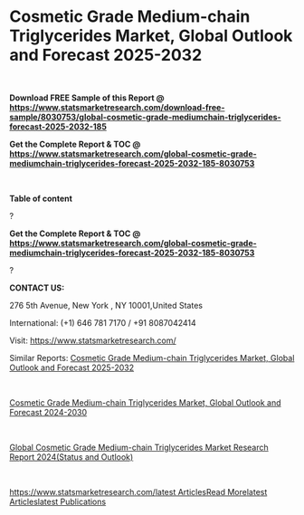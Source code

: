 <h1>Cosmetic Grade Medium-chain Triglycerides Market, Global Outlook and Forecast 2025-2032</h1><br/><p><strong>Download FREE Sample of this Report @ <a href="https://www.statsmarketresearch.com/download-free-sample/8030753/global-cosmetic-grade-mediumchain-triglycerides-forecast-2025-2032-185">https://www.statsmarketresearch.com/download-free-sample/8030753/global-cosmetic-grade-mediumchain-triglycerides-forecast-2025-2032-185</a></strong></p>
 
 
 
 <div><b>Get the Complete Report & TOC @ <a href="https://www.statsmarketresearch.com/global-cosmetic-grade-mediumchain-triglycerides-forecast-2025-2032-185-8030753">https://www.statsmarketresearch.com/global-cosmetic-grade-mediumchain-triglycerides-forecast-2025-2032-185-8030753</a></b></div>
 
 
 
 <p><br />
 
 <b>Table of content</b></p>
 
 
 
 <p>? </p>
 
 
 
 <div><b>Get the Complete Report & TOC @ <a href="https://www.statsmarketresearch.com/global-cosmetic-grade-mediumchain-triglycerides-forecast-2025-2032-185-8030753">https://www.statsmarketresearch.com/global-cosmetic-grade-mediumchain-triglycerides-forecast-2025-2032-185-8030753</a></b></div>
 
 
 
 <p>? </p>
 
 
 
 <p><b>CONTACT US:</b><br />
 
 276 5th Avenue, New York , NY 10001,United States<br />
 
 International: (+1) 646 781 7170 / +91 8087042414<br />
 
 Visit: <a href="https://www.statsmarketresearch.com/">https://www.statsmarketresearch.com/</a><br />
 
 Similar Reports: <a href="https://www.statsmarketresearch.com/global-cosmetic-grade-mediumchain-triglycerides-forecast-2025-2032-185-8030753">Cosmetic Grade Medium-chain Triglycerides Market, Global Outlook and Forecast 2025-2032 </a><br />
 
 <br />
 
 <a href="https://www.statsmarketresearch.com/global-cosmetic-grade-mediumchain-triglycerides-forecast-2025-2032-185-8030753">Cosmetic Grade Medium-chain Triglycerides Market, Global Outlook and Forecast 2024-2030</a><br />
 
 <br />
 
 <a href="https://www.statsmarketresearch.com/global-cosmetic-grade-mediumchain-triglycerides-forecast-2025-2032-185-8030753">Global Cosmetic Grade Medium-chain Triglycerides Market Research Report 2024(Status and Outlook)</a><br />
 
 <br />
 
 <a href="https://gyeongbokgung.com">https://www.statsmarketresearch.com/</a><a href="https://hallyeomaritime.com">latest Articles</a><a href="https://jingwansa.com">Read More</a><a href="https://nguoiviet.jp/">latest Articles</a><a href="https://www.intelmarketresearch.com/">latest Publications</a></p>